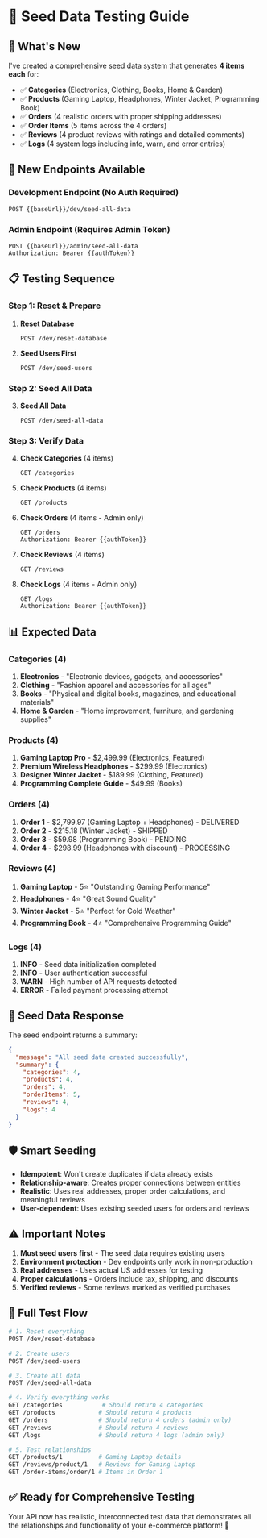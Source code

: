 # 🌱 Seed Data Testing Guide

## 🎯 **What's New**

I've created a comprehensive seed data system that generates **4 items each** for:
- ✅ **Categories** (Electronics, Clothing, Books, Home & Garden)
- ✅ **Products** (Gaming Laptop, Headphones, Winter Jacket, Programming Book)
- ✅ **Orders** (4 realistic orders with proper shipping addresses)
- ✅ **Order Items** (5 items across the 4 orders)
- ✅ **Reviews** (4 product reviews with ratings and detailed comments)
- ✅ **Logs** (4 system logs including info, warn, and error entries)

## 🚀 **New Endpoints Available**

### **Development Endpoint (No Auth Required)**
```
POST {{baseUrl}}/dev/seed-all-data
```

### **Admin Endpoint (Requires Admin Token)**
```
POST {{baseUrl}}/admin/seed-all-data
Authorization: Bearer {{authToken}}
```

## 📋 **Testing Sequence**

### **Step 1: Reset & Prepare**
1. **Reset Database**
   ```
   POST /dev/reset-database
   ```

2. **Seed Users First**
   ```
   POST /dev/seed-users
   ```

### **Step 2: Seed All Data**
3. **Seed All Data**
   ```
   POST /dev/seed-all-data
   ```

### **Step 3: Verify Data**
4. **Check Categories** (4 items)
   ```
   GET /categories
   ```

5. **Check Products** (4 items)
   ```
   GET /products
   ```

6. **Check Orders** (4 items - Admin only)
   ```
   GET /orders
   Authorization: Bearer {{authToken}}
   ```

7. **Check Reviews** (4 items)
   ```
   GET /reviews
   ```

8. **Check Logs** (4 items - Admin only)
   ```
   GET /logs
   Authorization: Bearer {{authToken}}
   ```

## 📊 **Expected Data**

### **Categories (4)**
1. **Electronics** - "Electronic devices, gadgets, and accessories"
2. **Clothing** - "Fashion apparel and accessories for all ages"
3. **Books** - "Physical and digital books, magazines, and educational materials"
4. **Home & Garden** - "Home improvement, furniture, and gardening supplies"

### **Products (4)**
1. **Gaming Laptop Pro** - $2,499.99 (Electronics, Featured)
2. **Premium Wireless Headphones** - $299.99 (Electronics)
3. **Designer Winter Jacket** - $189.99 (Clothing, Featured)
4. **Programming Complete Guide** - $49.99 (Books)

### **Orders (4)**
1. **Order 1** - $2,799.97 (Gaming Laptop + Headphones) - DELIVERED
2. **Order 2** - $215.18 (Winter Jacket) - SHIPPED
3. **Order 3** - $59.98 (Programming Book) - PENDING
4. **Order 4** - $298.99 (Headphones with discount) - PROCESSING

### **Reviews (4)**
1. **Gaming Laptop** - 5⭐ "Outstanding Gaming Performance"
2. **Headphones** - 4⭐ "Great Sound Quality"
3. **Winter Jacket** - 5⭐ "Perfect for Cold Weather"
4. **Programming Book** - 4⭐ "Comprehensive Programming Guide"

### **Logs (4)**
1. **INFO** - Seed data initialization completed
2. **INFO** - User authentication successful
3. **WARN** - High number of API requests detected
4. **ERROR** - Failed payment processing attempt

## 🔄 **Seed Data Response**

The seed endpoint returns a summary:
```json
{
  "message": "All seed data created successfully",
  "summary": {
    "categories": 4,
    "products": 4,
    "orders": 4,
    "orderItems": 5,
    "reviews": 4,
    "logs": 4
  }
}
```

## 🛡️ **Smart Seeding**

- **Idempotent**: Won't create duplicates if data already exists
- **Relationship-aware**: Creates proper connections between entities
- **Realistic**: Uses real addresses, proper order calculations, and meaningful reviews
- **User-dependent**: Uses existing seeded users for orders and reviews

## ⚠️ **Important Notes**

1. **Must seed users first** - The seed data requires existing users
2. **Environment protection** - Dev endpoints only work in non-production
3. **Real addresses** - Uses actual US addresses for testing
4. **Proper calculations** - Orders include tax, shipping, and discounts
5. **Verified reviews** - Some reviews marked as verified purchases

## 🎯 **Full Test Flow**

```bash
# 1. Reset everything
POST /dev/reset-database

# 2. Create users
POST /dev/seed-users

# 3. Create all data
POST /dev/seed-all-data

# 4. Verify everything works
GET /categories           # Should return 4 categories
GET /products            # Should return 4 products
GET /orders              # Should return 4 orders (admin only)
GET /reviews             # Should return 4 reviews
GET /logs                # Should return 4 logs (admin only)

# 5. Test relationships
GET /products/1          # Gaming Laptop details
GET /reviews/product/1   # Reviews for Gaming Laptop
GET /order-items/order/1 # Items in Order 1
```

## ✅ **Ready for Comprehensive Testing**

Your API now has realistic, interconnected test data that demonstrates all the relationships and functionality of your e-commerce platform! 🎉
